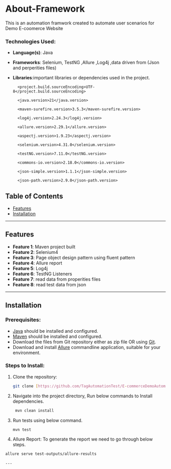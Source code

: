 # About-Framework

This is an automation framwork created to automate user scenarios for Demo E-coomerce Website

### Technologies Used:

- **Language(s)**: Java
- **Frameworks**: Selenium, TestNG ,Allure ,Log4j ,data driven from (Json and perperities files)
- **Libraries**:important libraries or dependencies used in the project.

   <properties>

        <project.build.sourceEncoding>UTF-8</project.build.sourceEncoding>

        <java.version>21</java.version>

        <maven-surefire.version>3.5.3</maven-surefire.version>

        <log4j.version>2.24.3</log4j.version>

        <allure.version>2.29.1</allure.version>

        <aspectj.version>1.9.23</aspectj.version>

        <selenium.version>4.31.0</selenium.version>

        <testNG.version>7.11.0</testNG.version>

        <commons-io.version>2.18.0</commons-io.version>

        <json-simple.version>1.1.1</json-simple.version>

        <json-path.version>2.9.0</json-path.version>

    </properties>

## Table of Contents

- [Features](#features)
- [Installation](#installation)

---

## Features

- **Feature 1**: Maven project built
- **Feature 2**: Selenium4
- **Feature 3**: Page object design pattern using fluent pattern
- **Feature 4**: Allure report
- **Feature 5**: Log4j
- **Feature 6**: TestNG Listeners
- **Feature 7**: read data from properities files
- **Feature 8**:  read test data from json

---

## Installation

### Prerequisites:

- [Java](https://www.guru99.com/install-java.html) should be installed and configured.
- [Maven](https://mkyong.com/maven/how-to-install-maven-in-windows/) should be installed and configured.
- Download the files from Git repository either as zip file OR
  using [Git](https://phoenixnap.com/kb/how-to-install-git-windows).
- Download and install [Allure](https://allurereport.org/docs/install-for-windows/) commandline application, suitable
  for your environment.

### Steps to Install:

1. Clone the repository:
    ```bash
    git clone [https://github.com/TagAutomationTest/E-commerceDemoAutomationProject.git]
    ```
2. Navigate into the project directory, Run below commands to Install dependencies.
    ```bash
     mvn clean install
    ```
3. Run tests using below command.
    ```bash
    mvn test
    ```
4. Allure Report: To generate the report we need to go through below steps.

```bash
allure serve test-outputs/allure-results
 
---

